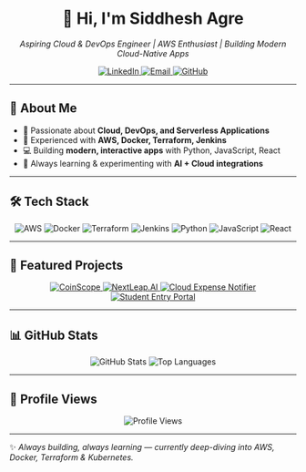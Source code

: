 <h1 align="center">👋 Hi, I'm Siddhesh Agre</h1>
<p align="center">
  <em>Aspiring Cloud & DevOps Engineer | AWS Enthusiast | Building Modern Cloud-Native Apps</em>
</p>

<p align="center">
  <a href="https://www.linkedin.com/in/siddhesh-agre/">
    <img src="https://img.shields.io/badge/LinkedIn-0A66C2?style=for-the-badge&logo=linkedin&logoColor=white" alt="LinkedIn"/>
  </a>
  <a href="mailto:siddheshagre2122@gmail.com">
    <img src="https://img.shields.io/badge/Email-D14836?style=for-the-badge&logo=gmail&logoColor=white" alt="Email"/>
  </a>
  <a href="https://github.com/siddhesh-agre">
    <img src="https://img.shields.io/badge/GitHub-0A0A0A?style=for-the-badge&logo=github&logoColor=white" alt="GitHub"/>
  </a>
</p>

---

## 🚀 About Me

- 🔧 Passionate about **Cloud, DevOps, and Serverless Applications**
- 🐳 Experienced with **AWS, Docker, Terraform, Jenkins**
- 💻 Building **modern, interactive apps** with Python, JavaScript, React
- 🎯 Always learning & experimenting with **AI + Cloud integrations**

---

## 🛠️ Tech Stack

<p align="center">
  <img src="https://img.shields.io/badge/AWS-FF9900?style=for-the-badge&logo=amazon-aws&logoColor=white" alt="AWS"/>
  <img src="https://img.shields.io/badge/Docker-2496ED?style=for-the-badge&logo=docker&logoColor=white" alt="Docker"/>
  <img src="https://img.shields.io/badge/Terraform-623CE4?style=for-the-badge&logo=terraform&logoColor=white" alt="Terraform"/>
  <img src="https://img.shields.io/badge/Jenkins-D24939?style=for-the-badge&logo=jenkins&logoColor=white" alt="Jenkins"/>
  <img src="https://img.shields.io/badge/Python-3776AB?style=for-the-badge&logo=python&logoColor=white" alt="Python"/>
  <img src="https://img.shields.io/badge/JavaScript-F7DF1E?style=for-the-badge&logo=javascript&logoColor=black" alt="JavaScript"/>
  <img src="https://img.shields.io/badge/React-61DAFB?style=for-the-badge&logo=react&logoColor=black" alt="React"/>
</p>

---

## 🌟 Featured Projects

<p align="center">
  <a href="https://github.com/siddhesh-agre/CoinScope">
    <img src="https://img.shields.io/badge/CoinScope-CryptoTracker-blue?style=for-the-badge&logo=ethereum" alt="CoinScope"/>
  </a>
  <a href="https://github.com/siddhesh-agre/NextLeap.AI">
    <img src="https://img.shields.io/badge/NextLeap.AI-AIAdvisor-purple?style=for-the-badge&logo=python" alt="NextLeap.AI"/>
  </a>
  <a href="https://github.com/siddhesh-agre/Cloud-Expense-Notifier">
    <img src="https://img.shields.io/badge/CloudExpenseNotifier-AWS-orange?style=for-the-badge&logo=aws" alt="Cloud Expense Notifier"/>
  </a>
  <a href="https://github.com/siddhesh-agre/Student-Entry-Portal">
    <img src="https://img.shields.io/badge/StudentEntryPortal-DynamoDB-green?style=for-the-badge&logo=amazon-dynamodb" alt="Student Entry Portal"/>
  </a>
</p>

---

## 📊 GitHub Stats

<p align="center">
  <img src="https://github-readme-stats.vercel.app/api?username=siddhesh-agre&show_icons=true&theme=tokyonight" alt="GitHub Stats"/>
  <img src="https://github-readme-stats.vercel.app/api/top-langs/?username=siddhesh-agre&layout=compact&theme=tokyonight" alt="Top Languages"/>
</p>

---

## 👀 Profile Views

<p align="center">
  <img src="https://komarev.com/ghpvc/?username=siddhesh-agre&color=brightgreen" alt="Profile Views"/>
</p>

---

✨ *Always building, always learning — currently deep-diving into AWS, Docker, Terraform & Kubernetes.*
